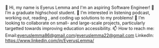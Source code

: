 👋 Hi, my name is Eyerus Lemma and I'm an aspiring Software Engineer!
🌱 I’m a graduate highschool student.
💞️ I’m interested in listening podcast, working out, reading , and coding up solutions to my problems!
👀 I’m looking to collaborate on small- and large-scale projects, particularly targetted towards improving education accessibility.
📫 How to reach me: 
Email:eyeruslemma86@gmail.com/eyeruslemma22@gmail.com
LinkedIn: https://www.linkedin.com/in/EyerusLemma/
